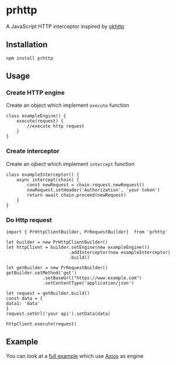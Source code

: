 # prhttp
A JavaScript HTTP interceptor inspired by [okhttp](https://github.com/square/okhttp)

## Installation
```shell
npm install prhttp
```

## Usage
### Create HTTP engine
Create an object which implement `execute` function
```
class exampleEngine() {
    execute(request) {
        //execute http request
    }
}
```
### Create interceptor
Create an ojbect which implement `intercept` function
```
class exampleInterceptor() {
    async intercept(chain) {
        const newRequest = chain.request.newRequest()
        newRequest.setHeader('Authorization', 'your token')
        return await chain.proceed(newRequest)
    }
}
```
### Do Http request
```
import { PrHttpClientBuilder, PrRequestBuilder}  from 'prhttp'

let builder = new PrHttpClientBuilder()
let httpClient = builder.setEngine(new exampleEngine())
                        .addInterceptor(new exampleInterceptor)
                        .build()

let getBuilder = new PrRequestBuilder()
getBuilder.setMethod('get')
              .setBaseUrl("https://www.example.com")
              .setContentType('application/json')

let request = getBuilder.build()
const data = {
data1: 'data'
}
request.setUrl('your api').setData(data)

httpClient.execute(request)
```

## Example
You can look at a [full example](example/index.js) which use [Axios](https://github.com/axios/axios) as engine